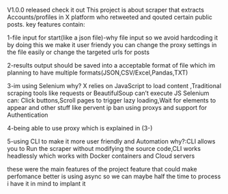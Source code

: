 V1.0.0 released check it out
This project is about scraper that extracts Accounts/profiles in X platform who retweeted and qouted certain public posts.
key features contain:

1-file input for start(like a json file)-why file input so we avoid hardcoding it by doing this we make it user friendy you can change the proxy settings in the file easily or change the targeted urls for posts

2-results output should be saved into a acceptable format of file which im planning to have multiple formats(JSON,CSV/Excel,Pandas,TXT)

3-im using Selenium why? X relies on JavaScript to load content ,Traditional scraping tools like requests or BeautifulSoup can’t execute JS Selenium can:
Click buttons,Scroll pages to trigger lazy loading,Wait for elements to appear and other stuff like pervent ip ban using proxys and support for Authentication

4-being able to use proxy which is explained in (3-)

5-using CLI to make it more user friendly and Automation why?:CLI allows you to Run the scraper without modifying the source code,CLI works headlessly which works with Docker containers and Cloud servers

these were the main features of the project
feature that could make perfomance better is using async so we can maybe half the time to process i have it in mind to implant it
